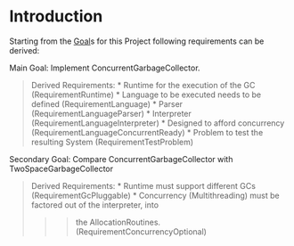# Introduction #

Starting from the [Goal](Goal.md)s for this Project following requirements can be derived:

Main Goal: Implement ConcurrentGarbageCollector.
> Derived Requirements:
    * Runtime for the execution of the GC (RequirementRuntime)
      * Language to be executed needs to be defined (RequirementLanguage)
        * Parser (RequirementLanguageParser)
        * Interpreter (RequirementLanguageInterpreter)
        * Designed to afford concurrency (RequirementLanguageConcurrentReady)
    * Problem to test the resulting System (RequirementTestProblem)

Secondary Goal: Compare ConcurrentGarbageCollector with TwoSpaceGarbageCollector
> Derived Requirements:
    * Runtime must support different GCs (RequirementGcPluggable)
    * Concurrency (Multithreading) must be factored out of the interpreter, into
> > > the AllocationRoutines. (RequirementConcurrencyOptional)